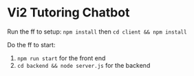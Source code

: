 # Vi2 Tutoring Chatbot

Run the ff to setup: `npm install` then `cd client && npm install`

Do the ff to start:
1. `npm run start` for the front end
2. `cd backend && node server.js` for the backend
